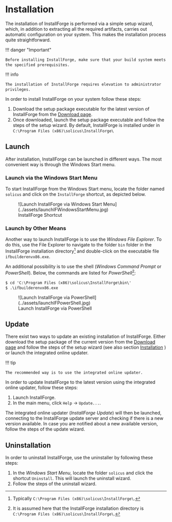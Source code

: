# Installation

The installation of InstallForge is performed via a simple setup wizard, which, in addition to extracting all the
required artifacts, carries out automatic configuration on your system. This makes the installation process quite
straightforward.

!!! danger "Important"

    Before installing InstallForge, make sure that your build system meets the specified prerequisites.

!!! info

    The installation of InstallForge requires elevation to administrator privileges.

In order to install InstallForge on your system follow these steps:

1. Download the setup package executable for the latest version of InstallForge from the
   [Download page](https://installforge.net/download).
1. Once downloaded, launch the setup package executable and follow the steps of the setup wizard.
   By default, InstallForge is installed under in `C:\Program Files (x86)\solicus\InstallForge\`

## Launch

After installation, InstallForge can be launched in different ways. The most convenient way is through the Windows
Start menu.

### Launch via the Windows Start Menu

To start InstallForge from the Windows Start menu, locate the folder named `solicus` and click on the `InstallForge`
shortcut, as depicted below.

<figure markdown>
  ![Launch InstallForge via Windows Start Menu](../assets/launchIFWindowsStartMenu.jpg)
  <figcaption>InstallForge Shortcut</figcaption>
</figure>

### Launch by Other Means

Another way to launch InstallForge is to use the _Windows File Explorer_. To do this, use the File Explorer to
navigate to the folder `bin` folder in the InstallForge installation directory[^1] and double-click on the
executable file `ifbuilderenvx86.exe`.

An additional possibility is to use the shell (_Windows Command Prompt_ or _PowerShell_). Below, the commands
are listed for _PowerShell_[^2]:

```
$ cd 'C:\Program Files (x86)\solicus\InstallForge\bin\'
$ .\ifbuilderenvx86.exe
```

<figure markdown>
  ![Launch InstallForge via PowerShell](../assets/launchIFPowerShell.jpg)
  <figcaption>Launch InstallForge via PowerShell</figcaption>
</figure>

[^1]: Typically `C:\Program Files (x86)\solicus\InstallForge\`.
[^2]: It is assumed here that the InstallForge installation directory is `C:\Program Files (x86)\solicus\InstallForge\`.

## Update

There exist two ways to update an existing installation of InstallForge. Either download the setup package of the 
current version from the [Download page](https://installforge.net/download) and follow the steps of the setup wizard 
(see also section [Installation](installation.md#installation) ) or launch the integrated online updater.

!!! tip

    The recommended way is to use the integrated online updater.

In order to update InstallForge to the latest version using the integrated online updater, follow these steps:

1. Launch InstallForge.
1. In the main menu, click `Help` → `Update...`.

The integrated online updater (_InstallForge Update_) will then be launched, connecting to the InstallForge update 
server and checking if there is a new version available. In case you are notified about a new available version, follow 
the steps of the update wizard.

## Uninstallation

In order to uninstall InstallForge, use the uninstaller by following these steps:

1. In the _Windows Start Menu_, locate the folder `solicus` and click the shortcut `Uninstall`. This will launch the 
   uninstall wizard.
2. Follow the steps of the uninstall wizard.
